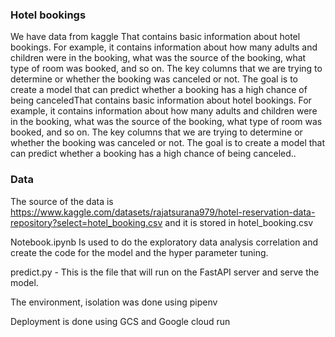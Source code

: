 ### Hotel bookings
We have data from kaggle That contains basic information about hotel bookings. For example, it contains information about how many adults and children were in the booking, what was the source of the booking, what type of room was booked, and so on. The key columns that we are trying to determine or whether the booking was canceled or not. The goal is to create a model that can predict whether a booking has a high chance of being canceledThat contains basic information about hotel bookings. For example, it contains information about how many adults and children were in the booking, what was the source of the booking, what type of room was booked, and so on. The key columns that we are trying to determine or whether the booking was canceled or not. The goal is to create a model that can predict whether a booking has a high chance of being canceled..

### Data
The source of the data is https://www.kaggle.com/datasets/rajatsurana979/hotel-reservation-data-repository?select=hotel_booking.csv
and it is stored in hotel_booking.csv

Notebook.ipynb Is used to do the exploratory data analysis correlation and create the code for the model and the hyper parameter tuning.

predict.py - This is the file that will run on the FastAPI server and serve the model.

The environment, isolation was done using pipenv

Deployment is done using GCS and Google cloud run